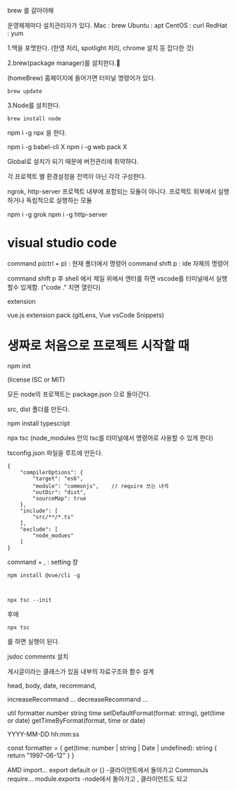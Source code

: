 brew 를 갈아야해

운영체제마다 설치관리자가 있다.
Mac : brew
Ubuntu : apt
CentOS : curl
RedHat : yum

1.맥을 포맷한다. (한영 처리, spotlight 처리, chrome 설치 등 잡다한 것)

2.brew(package manager)를 설치한다. 

(homeBrew) 홈페이지에 들어가면 터미널 명령어가 있다.
```
brew update
```

3.Node를 설치한다.
```
brew install node
```

npm i -g npx 을 한다.

npm i -g babel-cli X
npm i -g web pack X

Global로 설치가 되기 때문에 버전관리에 취약하다.

각 프로젝트 별 환경설정을 전역이 아닌 각각 구성한다.

ngrok, http-server
프로젝트 내부에 포함되는 모듈이 아니다. 프로젝트 외부에서 실행하거나 독립적으로 실행하는 모듈

npm i -g grok
npm i -g http-server


# visual studio code

command p(ctrl + p) : 현재 폴더에서 명령어
command shift p : ide 자체의 명령어

command shift p 후 shell 에서 제일 위에서 엔터를 하면 vscode를 터미널에서 실행할수 있게함. ("code ." 치면 열린다)


extension

vue.js extension pack
(gitLens, Vue vsCode Snippets)



# 생짜로 처음으로 프로젝트 시작할 때

npm init

(license ISC or MIT)

모든 node의 프로젝트는 package.json 으로 돌아간다.


src, dist 폴더를 만든다.

npm install typescript

npx tsc 
(node_modules 안의 tsc를 터미널에서 명령어로 사용할 수 있게 한다)



tsconfig.json 파일을 루트에 만든다.

```
{
    "compilerOptions": {
        "target": "es6",
        "module": "commonjs",    // require 쓰는 녀석
        "outDir": "dist",
        "sourceMap": true
    },
    "include": [
        "src/**/*.ts"
    ],
    "exclude": [
        "node_modues"
    ]
}
```


command + , : setting 창



```
npm install @vue/cli -g
```

```


npx tsc --init
```
후에

```
npx tsc
```
를 하면 실행이 된다.



jsdoc comments 설치




게시글이라는 클래스가 있음
내부의 자료구조와 함수 설계

head,
body,
date,
recommand,

increaseRecommand ...
decreaseRecommand ...

util
    formatter
        number
        string
        time
            setDefaultFormat(format: string),
            get(time or date)
            getTimeByFormat(format, time or date)

YYYY-MM-DD hh:mm:ss

const formatter = {
    get(time: number | string | Date | undefined): string {
        return "1997-06-12"
    }
}


AMD import... export default or {} -클라이언트에서 돌아가고
CommonJs require... module.exports -node에서 돌아가고 , 클라이언트도 되고